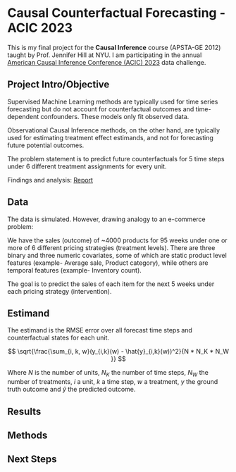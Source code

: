 # Causal Counterfactual Forecasting - ACIC 2023
This is my final project for the **Causal Inference** course (APSTA-GE 2012) taught by Prof. Jennifer Hill at NYU. I am participating in the annual [American Causal Inference Conference (ACIC) 2023](https://sci-info.org/annual-meeting/) data challenge.

## Project Intro/Objective

Supervised Machine Learning methods are typically used for time series forecasting but do not account for counterfactual outcomes and time-dependent confounders. These models only fit observed data. 

Observational Causal Inference methods, on the other hand, are typically used for estimating treatment effect estimands, and not for forecasting future potential outcomes. 

The problem statement is to predict future counterfactuals for 5 time steps under 6 different treatment assignments for every unit.

Findings and analysis: [Report]()

## Data
The data is simulated. However, drawing analogy to an e-commerce problem:

We have the sales (outcome) of ~4000 products for 95 weeks under one or more of 6 different pricing strategies (treatment levels). There are three binary and three numeric covariates, some of which are static product level features (example- Average sale, Product category), while others are temporal features (example- Inventory count).

The goal is to predict the sales of each item for the next 5 weeks under each pricing strategy (intervention).

## Estimand
The estimand is the RMSE error over all forecast time steps and counterfactual states for each unit.

```math 

    \sqrt{\frac{\sum_{i, k, w}(y_{i,k}(w) - \hat{y}_{i,k}(w))^2}{N * N_K * N_W }}

```
Where $N$ is the number of units, $N_K$ the number of time steps, $N_W$ the number of treatments, $i$ a unit, $k$ a time step, $w$ a treatment, $y$ the
ground truth outcome and $\hat{y}$ the predicted outcome.

## Results

## Methods

## Next Steps